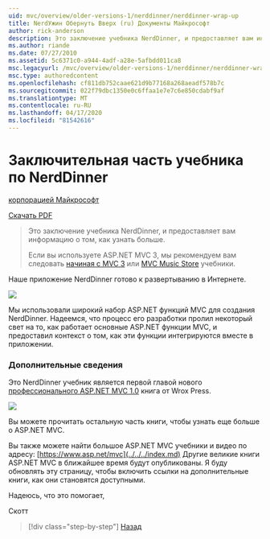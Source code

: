 ```yaml
---
uid: mvc/overview/older-versions-1/nerddinner/nerddinner-wrap-up
title: NerdУжин Обернуть Вверх (ru) Документы Майкрософт
author: rick-anderson
description: Это заключение учебника NerdDinner, и предоставляет вам информацию о том, как узнать больше.
ms.author: riande
ms.date: 07/27/2010
ms.assetid: 5c6371c0-a944-4adf-a28e-5afbdd011ca8
msc.legacyurl: /mvc/overview/older-versions-1/nerddinner/nerddinner-wrap-up
msc.type: authoredcontent
ms.openlocfilehash: cf811db752caae621d9b77168a268aeadf578b7c
ms.sourcegitcommit: 022f79dbc1350e0c6ffaa1e7e7c6e850cdabf9af
ms.translationtype: MT
ms.contentlocale: ru-RU
ms.lasthandoff: 04/17/2020
ms.locfileid: "81542616"
---
```

# <a name="nerddinner-wrap-up"></a>Заключительная часть учебника по NerdDinner

[корпорацией Майкрософт](https://github.com/microsoft)

[Скачать PDF](http://aspnetmvcbook.s3.amazonaws.com/aspnetmvc-nerdinner_v1.pdf)

> Это заключение учебника NerdDinner, и предоставляет вам информацию о том, как узнать больше.
> 
> Если вы используете ASP.NET MVC 3, мы рекомендуем вам следовать [начиная с MVC 3](../../older-versions/getting-started-with-aspnet-mvc3/cs/intro-to-aspnet-mvc-3.md) или [MVC Music Store](../../older-versions/mvc-music-store/mvc-music-store-part-1.md) учебники.

Наше приложение NerdDinner готово к развертыванию в Интернете.

![](nerddinner-wrap-up/_static/image1.png)

Мы использовали широкий набор ASP.NET функций MVC для создания NerdDinner. Надеемся, что процесс его разработки пролил некоторый свет на то, как работает основные ASP.NET функции MVC, и предоставил контекст о том, как эти функции интегрируются вместе в приложении.

### <a name="learning-more"></a>Дополнительные сведения

Это NerdDinner учебник является первой главой нового [профессионального ASP.NET MVC 1.0](https://www.amazon.com/gp/product/0470384611?ie=UTF8&amp;tag=scoblo04-20&amp;linkCode=xm2&amp;camp=1789&amp;creativeASIN=0470384611) книга от Wrox Press.

[![](https://mscblogs.blob.core.windows.net/media/scottgu/Media/bookcover1_6CAECF94.png)](https://www.amazon.com/gp/product/0470384611?ie=UTF8&amp;tag=scoblo04-20&amp;linkCode=xm2&amp;camp=1789&amp;creativeASIN=0470384611)

Вы можете прочитать остальную часть книги, чтобы узнать еще больше о ASP.NET MVC.

Вы также можете найти большое ASP.NET MVC учебники и видео по адресу: [https://www.asp.net/mvc](../../../index.md) Другие великие книги ASP.NET MVC в ближайшее время будут опубликованы. Я буду обновлять эту страницу, чтобы включить ссылки на дополнительные книги, как они становятся доступными.

Надеюсь, что это помогает,

Скотт

> [!div class="step-by-step"]
> [Назад](enable-automated-unit-testing.md)
